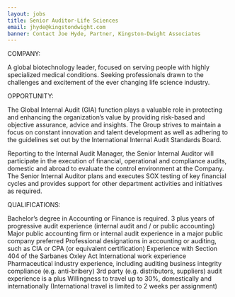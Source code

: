 ```yaml
---
layout: jobs
title: Senior Auditor-Life Sciences
email: jhyde@kingstondwight.com
banner: Contact Joe Hyde, Partner, Kingston-Dwight Associates
---
```

		
COMPANY:

A global biotechnology leader, focused on serving people with highly specialized medical conditions. Seeking professionals drawn to the challenges and excitement of the ever changing life science industry.

OPPORTUNITY:

The Global Internal Audit (GIA) function plays a valuable role in protecting and enhancing the organization’s value by providing risk-based and objective assurance, advice and insights. The Group strives to maintain a focus on constant innovation and talent development as well as adhering to the guidelines set out by the International Internal Audit Standards Board.

Reporting to the Internal Audit Manager, the Senior Internal Auditor will participate in the execution of financial, operational and compliance audits, domestic and abroad to evaluate the control environment at the Company. The Senior Internal Auditor plans and executes SOX testing of key financial cycles and provides support for other department activities and initiatives as required. 

QUALIFICATIONS:

Bachelor’s degree in Accounting or Finance is required.
3 plus years of progressive audit experience  (internal audit and / or public accounting) 
Major public accounting firm or internal audit experience in a major public company preferred
Professional designations in accounting or auditing, such as CIA or CPA (or equivalent certification)
Experience with Section 404 of the Sarbanes Oxley Act
International work experience
Pharmaceutical industry experience, including auditing business integrity compliance (e.g. anti-bribery)
3rd party (e.g. distributors, suppliers) audit experience is a plus 
Willingness to travel up to 30%, domestically and internationally (International travel is limited to 2 weeks per assignment) 
